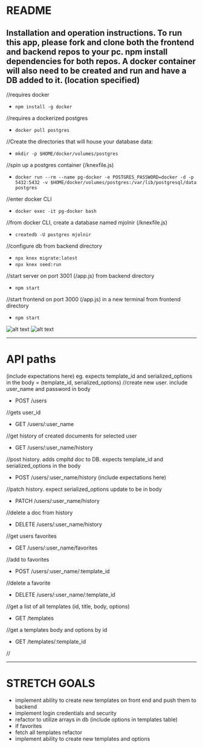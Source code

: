# README
Installation and operation instructions. To run this app, please fork and clone both the frontend and backend repos to your pc. npm install dependencies for both repos. A docker container will also need to be created and run and have a DB added to it. (location specified)
---
//requires docker
- `npm install -g docker`

//requires a dockerized postgres
- `docker pull postgres`

//Create the directories that will house your database data:
- `mkdir -p $HOME/docker/volumes/postgres`

//spin up a postgres container (/knexfile.js)
- `docker run --rm --name pg-docker -e POSTGRES_PASSWORD=docker -d -p 5432:5432 -v $HOME/docker/volumes/postgres:/var/lib/postgresql/data postgres`

//enter docker CLI
- `docker exec -it pg-docker bash`

//from docker CLI, create a database named mjolnir (/knexfile.js)
- `createdb -U postgres mjolnir`

//configure db from backend directory
- `npx knex migrate:latest`
- `npx knex seed:run`

//start server on port 3001 (/app.js) from backend directory
- `npm start`

//start frontend on port 3000 (/app.js) in a new terminal from frontend directory
- `npm start`

![alt text](http://url/to/img.png)
![alt text](https://github.com/[username]/[reponame]/blob/[branch]/image.jpg?raw=true)

---
# API paths
(include expectations here) eg. expects template_id and serialized_options in the body = (template_id, serialized_options)
//create new user. include user_name and password in body
- POST /users

//gets user_id
- GET /users/:user_name

//get history of created documents for selected user
- GET /users/:user_name/history

//post history. adds cmpltd doc to DB. expects template_id and serialized_options in the body
- POST /users/:user_name/history
(include expectations here)

//patch history. expect serialized_options update to be in body
- PATCH /users/:user_name/history

//delete a doc from history
- DELETE /users/:user_name/history

//get users favorites
- GET /users/:user_name/favorites

//add to favorites
- POST /users/:user_name/:template_id

//delete a favorite
- DELETE /users/:user_name/:template_id

//get a list of all templates (id, title, body, options)
- GET /templates

//get a templates body and options by id
- GET /templates/:template_id

//


---
# STRETCH GOALS

- implement ability to create new templates on front end and push them to backend
- implement login credentials and security
- refactor to utilize arrays in db  (include options in templates table)
- if favorites
- fetch all templates refactor
- implement ability to create new templates and options